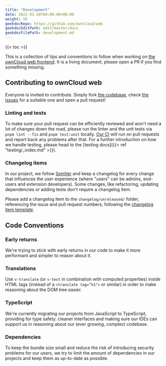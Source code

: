 ```yaml
---
title: "Development"
date: 2022-01-28T00:00:00+00:00
weight: 50
geekdocRepo: https://github.com/owncloud/web
geekdocEditPath: edit/master/docs
geekdocFilePath: development.md
---
```


{{< toc >}}

This is a collection of tips and conventions to follow when working on [the ownCloud web frontend](https://github.com/owncloud/web). 
It is a living document, please open a PR if you find something missing.

## Contributing to ownCloud web

Everyone is invited to contribute. Simply fork [the codebase](), check [the issues](https://github.com/owncloud/web/issues?q=is%3Aopen+is%3Aissue+label%3ATopic%3Agood-first-issue) for a suitable one and open a pull request!

### Linting and tests

To make sure your pull request can be efficiently reviewed and won't need a lot of changes down the road, please run the linter and the unit tests via `pnpm lint --fix` and `pnpm test:unit` locally. [Our CI](https://drone.owncloud.com/owncloud/web) will run on pull requests and report back any problems after that. For a further introduction on how we handle testing, please head to the [testing docs]({{< ref "testing/_index.md" >}}).

### Changelog items

In our project, we follow [SemVer](https://semver.org/) and keep a changelog for every change that influences the user experience (where "users" can be admins, end-users and extension developers).
Some changes, like refactoring, updating dependencies or adding tests don't require a changelog item.

Please add a changelog item to the `changelog/unreleased/` folder, referencing the issue and pull request numbers, following the [changelog item template](https://github.com/owncloud/web/blob/master/changelog/TEMPLATE). 

## Code Conventions

### Early returns

We're trying to stick with early returns in our code to make it more performant and simpler to reason about it.

### Translations

Use `v-translate` (or `v-text` in combination with computed properties) inside HTML tags (instead of a `<translate tag="h1">` or similar) in order to make reasoning about the DOM tree easier.

### TypeScript

We're currently migrating our projects from JavaScript to TypeScript, providing for type safety. cleaner interfaces and making sure our IDEs can support us in reasoning about our (ever growing, complex) codebase.

### Dependencies

To keep the bundle size small and reduce the risk of introducing security problems for our users, we try to limit the amount of dependencies in our projects and keep them as up-to-date as possible.
